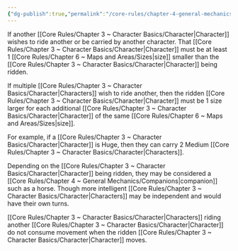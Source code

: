 ```yaml
---
{"dg-publish":true,"permalink":"/core-rules/chapter-4-general-mechanics/mounts/"}
---
```


If another [[Core Rules/Chapter 3 ~ Character Basics/Character\|Character]] wishes to ride another or be carried by another character. That [[Core Rules/Chapter 3 ~ Character Basics/Character\|Character]] must be at least 1 [[Core Rules/Chapter 6 ~ Maps and Areas/Sizes\|size]] smaller than the [[Core Rules/Chapter 3 ~ Character Basics/Character\|Character]] being ridden.

If multiple [[Core Rules/Chapter 3 ~ Character Basics/Character\|Characters]] wish to ride another, then the ridden [[Core Rules/Chapter 3 ~ Character Basics/Character\|Character]] must be 1 size larger for each additional [[Core Rules/Chapter 3 ~ Character Basics/Character\|Character]] of the same [[Core Rules/Chapter 6 ~ Maps and Areas/Sizes\|size]].

For example, if a [[Core Rules/Chapter 3 ~ Character Basics/Character\|Character]] is Huge, then they can carry 2 Medium [[Core Rules/Chapter 3 ~ Character Basics/Character\|Characters]].

Depending on the [[Core Rules/Chapter 3 ~ Character Basics/Character\|Character]] being ridden, they may be considered a [[Core Rules/Chapter 4 ~ General Mechanics/Companions\|companion]] such as a horse. Though more intelligent [[Core Rules/Chapter 3 ~ Character Basics/Character\|Characters]] may be independent and would have their own turns.

[[Core Rules/Chapter 3 ~ Character Basics/Character\|Characters]] riding another [[Core Rules/Chapter 3 ~ Character Basics/Character\|Character]] do not consume movement when the ridden [[Core Rules/Chapter 3 ~ Character Basics/Character\|Character]] moves.